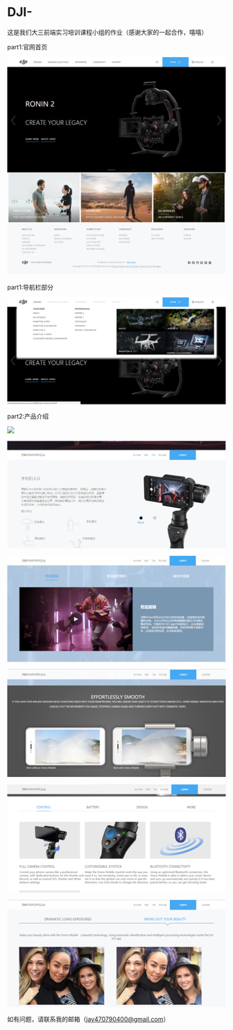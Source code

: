 # DJI-
这是我们大三前端实习培训课程小组的作业（感谢大家的一起合作，嘻嘻）

part1:官网首页

![](https://raw.githubusercontent.com/Blackmamba-xuan/DJI-/master/screenshoot/home.png)

part1:导航栏部分

![](https://raw.githubusercontent.com/Blackmamba-xuan/DJI-/master/screenshoot/nav.jpg)

part2:产品介绍

![](https://raw.githubusercontent.com/Blackmamba-xuan/DJI-/master/screenshoot/product.png)

![](https://raw.githubusercontent.com/Blackmamba-xuan/DJI-/master/screenshoot/product01.jpg)

![](https://raw.githubusercontent.com/Blackmamba-xuan/DJI-/master/screenshoot/product02.jpg)

![](https://raw.githubusercontent.com/Blackmamba-xuan/DJI-/master/screenshoot/product03.jpg)

![](https://raw.githubusercontent.com/Blackmamba-xuan/DJI-/master/screenshoot/product04.jpg)

![](https://raw.githubusercontent.com/Blackmamba-xuan/DJI-/master/screenshoot/product05.jpg)

如有问题，请联系我的邮箱（jay470790400@gmail.com）
